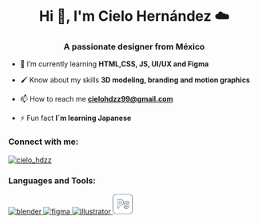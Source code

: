 <h1 align="center">Hi 👋, I'm Cielo Hernández ☁️ </h1>
<h3 align="center">A passionate designer from México</h3>

- 🌱 I’m currently learning **HTML,CSS, JS, UI/UX and Figma**

- 🖌️ Know about my skills **3D modeling, branding and motion graphics**

- 📫 How to reach me **cielohdzz99@gmail.com**

- ⚡ Fun fact **I´m learning Japanese**

<h3 align="left">Connect with me:</h3>
<p align="left">
<a href="https://instagram.com/cielo_hdzz" target="blank"><img align="center" src="https://raw.githubusercontent.com/rahuldkjain/github-profile-readme-generator/master/src/images/icons/Social/instagram.svg" alt="cielo_hdzz" height="30" width="40" /></a>
</p>

<h3 align="left">Languages and Tools:</h3>
<p align="left"> <a href="https://www.blender.org/" target="_blank" rel="noreferrer"> <img src="https://download.blender.org/branding/community/blender_community_badge_white.svg" alt="blender" width="40" height="40"/> </a> <a href="https://www.figma.com/" target="_blank" rel="noreferrer"> <img src="https://www.vectorlogo.zone/logos/figma/figma-icon.svg" alt="figma" width="40" height="40"/> </a> <a href="https://www.adobe.com/in/products/illustrator.html" target="_blank" rel="noreferrer"> <img src="https://www.vectorlogo.zone/logos/adobe_illustrator/adobe_illustrator-icon.svg" alt="illustrator" width="40" height="40"/> </a> <a href="https://www.photoshop.com/en" target="_blank" rel="noreferrer"> <img src="https://raw.githubusercontent.com/devicons/devicon/master/icons/photoshop/photoshop-line.svg" alt="photoshop" width="40" height="40"/> </a> </p>
